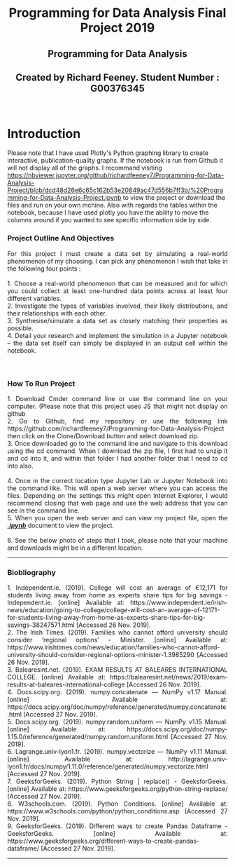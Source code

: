 <h1 align ="center">Programming for Data Analysis Final Project 2019</h1>

<p align ="center"></p>

<h2 align ="center">Programming for Data Analysis</h2>
<h2 align ="center">Created by Richard Feeney. Student Number : G00376345</h2>
<br>

# Introduction

Please note that I have used Plotly's Python graphing library to create interactive, publication-quality graphs. If the notebook is run from Github it will not display all of the graphs. I recommand visiting https://nbviewer.jupyter.org/github/richardfeeney7/Programming-for-Data-Analysis-Project/blob/dcd48d26e6c65c162b53e20849ac47d556b7ff3b/%20Programming-for-Data-Analysis-Project.ipynb to view the project or download the files and run on your own mchine. Also with regards the tables within the notebook, because I have used plotly you have the ability to move the columns around if you wanted to see specific information side by side. 

### Project Outline And Objectives
<div align="justify"> For this project I must create a data set by simulating a real-world phenomenon of my choosing. I can pick any phenomenon I wish that take in the following four points : 
</div>
<br>
<div align="justify">
1. Choose a real-world phenomenon that can be measured and for which you could collect at least one-hundred data points across at least four different variables.<br>
2. Investigate the types of variables involved, their likely distributions, and their relationships with each other.<br>
3. Synthesise/simulate a data set as closely matching their properties as possible.<br>
4. Detail your research and implement the simulation in a Jupyter notebook – the data set itself can simply be displayed in an output cell within the notebook.
</div>
<br><br>

### How To Run Project
<div align="justify">
1. Download Cmder command line or use the command line on your computer. (Please note that this project uses JS that might not display on github<br>
2. Go to Github, find my repository or use the following link https://github.com/richardfeeney7/Programming-for-Data-Analysis-Project then click on the Clone/Download button and select download zip. <br>
3. Once downloaded go to the command line and navigate to this  download using the cd command. When I download the zip file, I first had to unzip it and cd into it, and within that folder I had another folder that I need to cd into also.<br><br>
4. Once in the correct location type Jupyter Lab or Jupyter Notebook into the command like. This will open a web server where you can access the files. Depending on the settings this might open Internet Explorer, I would recommend closing that web page and use the web address that you can see in the command line. <br>
5. When you open the web server and can view my project file, open the <u><b><i>.ipynb</i></b></u> document to view the project. <br><br>
6. See the below photo of steps that I took, please note that your machine and downloads might be in a different location. 
<br>
</div>
<hr>


### Biobliography
<div align="justify">
1. Independent.ie. (2019). College will cost an average of €12,171 for students living away from home as experts share tips for big savings - Independent.ie. [online] Available at: https://www.independent.ie/irish-news/education/going-to-college/college-will-cost-an-average-of-12171-for-students-living-away-from-home-as-experts-share-tips-for-big-savings-38247571.html [Accessed 26 Nov. 2019].<br>
2. The Irish Times. (2019). Families who cannot afford university should consider ‘regional options’ - Minister. [online] Available at: https://www.irishtimes.com/news/education/families-who-cannot-afford-university-should-consider-regional-options-minister-1.3985290 [Accessed 26 Nov. 2019].<br>
3. Balearesint.net. (2019). EXAM RESULTS AT BALEARES INTERNATIONAL COLLEGE. [online] Available at: https://balearesint.net/news/2019/exam-results-at-baleares-international-college [Accessed 26 Nov. 2019].<br>
4. Docs.scipy.org. (2019). numpy.concatenate — NumPy v1.17 Manual. [online] Available at: https://docs.scipy.org/doc/numpy/reference/generated/numpy.concatenate.html [Accessed 27 Nov. 2019].<br>
5. Docs.scipy.org. (2019). numpy.random.uniform — NumPy v1.15 Manual. [online] Available at: https://docs.scipy.org/doc/numpy-1.15.0/reference/generated/numpy.random.uniform.html [Accessed 27 Nov. 2019].<br>
6. Lagrange.univ-lyon1.fr. (2019). numpy.vectorize — NumPy v1.11 Manual. [online] Available at: http://lagrange.univ-lyon1.fr/docs/numpy/1.11.0/reference/generated/numpy.vectorize.html [Accessed 27 Nov. 2019].<br>
7. GeeksforGeeks. (2019). Python String | replace() - GeeksforGeeks. [online] Available at: https://www.geeksforgeeks.org/python-string-replace/ [Accessed 27 Nov. 2019].<br>
8. W3schools.com. (2019). Python Conditions. [online] Available at: https://www.w3schools.com/python/python_conditions.asp [Accessed 27 Nov. 2019].<br>
9. GeeksforGeeks. (2019). Different ways to create Pandas Dataframe - GeeksforGeeks. [online] Available at: https://www.geeksforgeeks.org/different-ways-to-create-pandas-dataframe/ [Accessed 27 Nov. 2019].
</div>
<hr>
